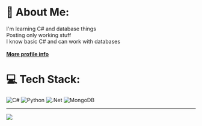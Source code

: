 # 💫 About Me:
I'm learning C# and database things<br>Posting only working stuff<br>I know basic C# and can work with databases<br><br>**[More profile info](https://r.notohost.com/proto68)**

# 💻 Tech Stack:
![C#](https://img.shields.io/badge/c%23-%23239120.svg?style=for-the-badge&logo=c-sharp&logoColor=white) ![Python](https://img.shields.io/badge/python-3670A0?style=for-the-badge&logo=python&logoColor=ffdd54) ![.Net](https://img.shields.io/badge/.NET-5C2D91?style=for-the-badge&logo=.net&logoColor=white) ![MongoDB](https://img.shields.io/badge/MongoDB-%234ea94b.svg?style=for-the-badge&logo=mongodb&logoColor=white)

---
[![](https://visitcount.itsvg.in/api?id=Proto69&icon=0&color=0)](https://visitcount.itsvg.in)
